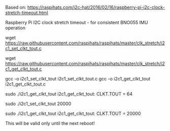 Based on: https://raspihats.com/i2c-hat/2016/02/16/raspberry-pi-i2c-clock-stretch-timeout.html

Raspberry Pi I2C clock stretch timeout - for consistent BNO055 IMU operation

wget https://raw.githubusercontent.com/raspihats/raspihats/master/clk_stretch/i2c1_set_clkt_tout.c

wget https://raw.githubusercontent.com/raspihats/raspihats/master/clk_stretch/i2c1_get_clkt_tout.c


gcc -o i2c1_set_clkt_tout i2c1_set_clkt_tout.c
gcc -o i2c1_get_clkt_tout i2c1_get_clkt_tout.c

sudo ./i2c1_get_clkt_tout 
i2c1_get_clkt_tout: CLKT.TOUT = 64

sudo ./i2c1_set_clkt_tout 20000


sudo ./i2c1_get_clkt_tout 
i2c1_get_clkt_tout: CLKT.TOUT = 20000


This will be valid only until the next reboot!
 
